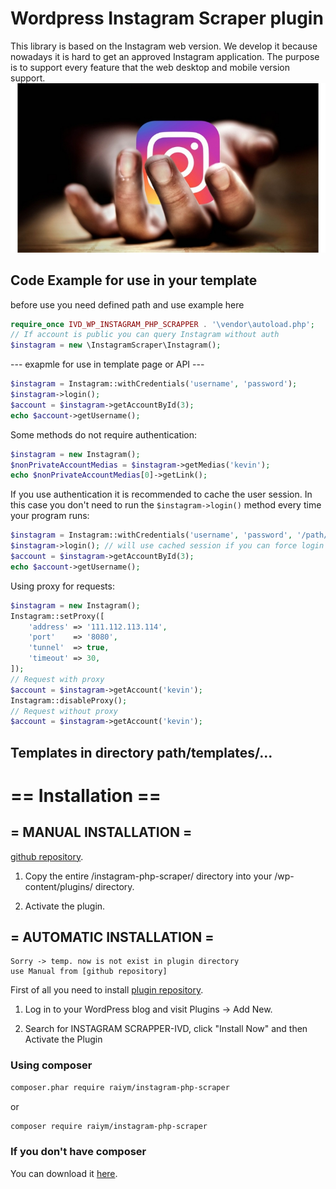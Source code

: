 # Wordpress Instagram Scraper plugin
This library is based on the Instagram web version. We develop it because nowadays it is hard to get an approved Instagram application. The purpose is to support every feature that the web desktop and mobile version support. 
<img src="https://github.com/ivanshcherbyna/wp-instagram-php-scrapper/blob/master/image.jpeg?raw=true" alt="wp-instagram-php-scrapper">

## Code Example for use in your template
before use you need defined path and use 
example here
```php
require_once IVD_WP_INSTAGRAM_PHP_SCRAPPER . '\vendor\autoload.php';
// If account is public you can query Instagram without auth
$instagram = new \InstagramScraper\Instagram();
```
--- exapmle for use in template page or API ---
```php
$instagram = Instagram::withCredentials('username', 'password');
$instagram->login();
$account = $instagram->getAccountById(3);
echo $account->getUsername();
```

Some methods do not require authentication: 
```php
$instagram = new Instagram();
$nonPrivateAccountMedias = $instagram->getMedias('kevin');
echo $nonPrivateAccountMedias[0]->getLink();
```

If you use authentication it is recommended to cache the user session. In this case you don't need to run the `$instagram->login()` method every time your program runs:

```php
$instagram = Instagram::withCredentials('username', 'password', '/path/to/cache/folder/');
$instagram->login(); // will use cached session if you can force login $instagram->login(true)
$account = $instagram->getAccountById(3);
echo $account->getUsername();
```

Using proxy for requests:

```php
$instagram = new Instagram();
Instagram::setProxy([
    'address' => '111.112.113.114',
    'port'    => '8080',
    'tunnel'  => true,
    'timeout' => 30,
]);
// Request with proxy
$account = $instagram->getAccount('kevin');
Instagram::disableProxy();
// Request without proxy
$account = $instagram->getAccount('kevin');
```
## Templates in directory path/templates/...

# == Installation ==


## = MANUAL INSTALLATION =
[github repository](https://github.com/ivanshcherbyna/wp-instagram-php-scrapper).

1. Copy the entire /instagram-php-scraper/ directory into your /wp-content/plugins/ directory.

2. Activate the plugin.

## = AUTOMATIC INSTALLATION =

```
Sorry -> temp. now is not exist in plugin directory
use Manual from [github repository]
```

First of all you need to install [plugin repository](https://wordpress.org/plugins/).


1. Log in to your WordPress blog and visit Plugins -> Add New.

2. Search for INSTAGRAM SCRAPPER-IVD, click "Install Now" and then Activate the Plugin



### Using composer

```sh
composer.phar require raiym/instagram-php-scraper
```
or 
```sh
composer require raiym/instagram-php-scraper
```

### If you don't have composer
You can download it [here](https://getcomposer.org/download/).

